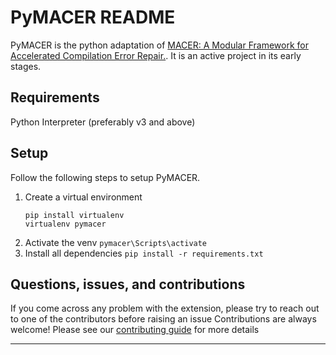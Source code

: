 # PyMACER README

PyMACER is the python adaptation of [MACER: A Modular Framework for Accelerated Compilation Error Repair.](https://github.com/purushottamkar/macer).
It is an active project in its early stages.


## Requirements

Python Interpreter (preferably v3 and above)

## Setup
Follow the following steps to setup PyMACER.

1. Create a virtual environment 
	```
	pip install virtualenv
	virtualenv pymacer
	```
2. Activate the venv
	`pymacer\Scripts\activate`
3. Install all dependencies
	`pip install -r requirements.txt`

## Questions, issues, and contributions

If you come across any problem with the extension, please try to reach out to one of the contributors before raising an issue
Contributions are always welcome! Please see our [contributing guide](https://github.com/microsoft/ai.ed/blob/main/README.md) for more details

-----------------------------------------------------------------------------------------------------------

